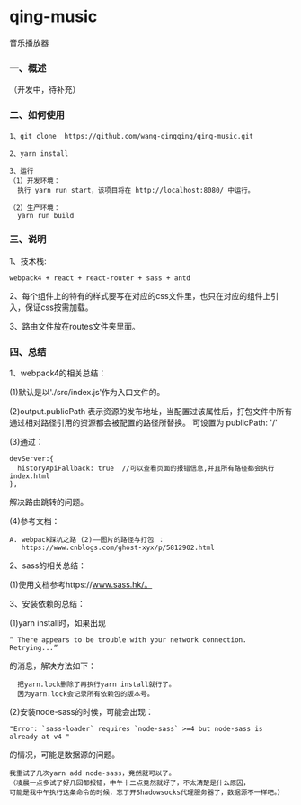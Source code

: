 # qing-music
音乐播放器

### 一、概述

  （开发中，待补充）

### 二、如何使用

    1、git clone  https://github.com/wang-qingqing/qing-music.git
    
    2、yarn install
        
    3、运行
    （1）开发环境：
      执行 yarn run start，该项目将在 http://localhost:8080/ 中运行。
      
    （2）生产环境：
      yarn run build


### 三、说明

1、技术栈:

    webpack4 + react + react-router + sass + antd 

2、每个组件上的特有的样式要写在对应的css文件里，也只在对应的组件上引入，保证css按需加载。

3、路由文件放在routes文件夹里面。


### 四、总结
1、webpack4的相关总结：

  (1)默认是以'./src/index.js'作为入口文件的。

  (2)output.publicPath 
    表示资源的发布地址，当配置过该属性后，打包文件中所有通过相对路径引用的资源都会被配置的路径所替换。
    可设置为 publicPath: '/'

  (3)通过：

    devServer:{
      historyApiFallback: true  //可以查看页面的报错信息,并且所有路径都会执行index.html
    },

  解决路由跳转的问题。

  (4)参考文档：

    A. webpack踩坑之路 (2)——图片的路径与打包 ：
       https://www.cnblogs.com/ghost-xyx/p/5812902.html


2、sass的相关总结：

  (1)使用文档参考https://www.sass.hk/。
 
3、安装依赖的总结：

  (1)yarn install时，如果出现

    “ There appears to be trouble with your network connection. Retrying...”
  的消息，解决方法如下：

      把yarn.lock删除了再执行yarn install就行了。
      因为yarn.lock会记录所有依赖包的版本号。

  (2)安装node-sass的时候，可能会出现：

    "Error: `sass-loader` requires `node-sass` >=4 but node-sass is already at v4 "

  的情况，可能是数据源的问题。

    我重试了几次yarn add node-sass，竟然就可以了。
    （凌晨一点多试了好几回都报错，中午十二点竟然就好了，不太清楚是什么原因，
    可能是我中午执行这条命令的时候，忘了开Shadowsocks代理服务器了，数据源不一样吧。）
  





